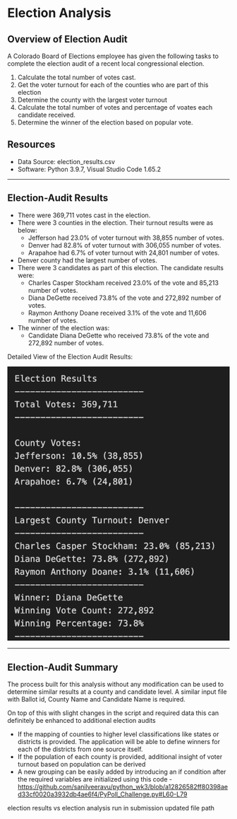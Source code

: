 # Election Analysis

## Overview of Election Audit

A Colorado Board of Elections employee has given the following tasks to complete the election audit of a recent local congressional election.

1. Calculate the total number of votes cast.
2. Get the voter turnout for each of the counties who are part of this election
3. Determine the county with the largest voter turnout
4. Calculate the total number of votes and percentage of voates each candidate received.
5. Determine the winner of the election based on popular vote.

## Resources
- Data Source: election_results.csv
- Software: Python 3.9.7, Visual Studio Code 1.65.2

---

## Election-Audit Results

- There were 369,711 votes cast in the election.
- There were 3 counties in the election. Their turnout results were as below:
    - Jefferson had 23.0% of voter turnout with 38,855 number of votes.
    - Denver had 82.8% of voter turnout with 306,055 number of votes.
    - Arapahoe had 6.7% of voter turnout with 24,801 number of votes.
- Denver county had the largest number of votes.
- There were 3 candidates as part of this election. The candidate results were:
    - Charles Casper Stockham received 23.0% of the vote and 85,213 number of votes.
    - Diana DeGette received 73.8% of the vote and 272,892 number of votes.
    - Raymon Anthony Doane received 3.1% of the vote and 11,606 number of votes.
- The winner of the election was:
    - Candidate Diana DeGette who received 73.8% of the vote and 272,892 number of votes.

Detailed View of the Election Audit Results:

![Results](Resources/Results.png)

---

## Election-Audit Summary

The process built for this analysis without any modification can be used to determine similar results at a county and candidate level. A similar input file with Ballot id, County Name and Candidate Name is required.

On top of this with slight changes in the script and required data this can definitely be enhanced to additional election audits
* If the mapping of counties to higher level classifications like states or districts is provided. The application will be able to define winners for each of the districts from one source itself.
* If the population of each county is provided, additional insight of voter turnout based on population can be derived
* A new grouping can be easily added by introducing an if condition after the required variables are initialized using this code - https://github.com/sanilveeravu/python_wk3/blob/a12826582ff80398aed33cf0020a3932db4ae6f4/PyPoll_Challenge.py#L60-L79

election results vs election analysis
run in submission
updated file path
